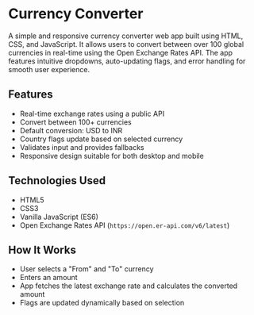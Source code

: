 # Currency Converter

A simple and responsive currency converter web app built using HTML, CSS, and JavaScript. It allows users to convert between over 100 global currencies in real-time using the Open Exchange Rates API. The app features intuitive dropdowns, auto-updating flags, and error handling for smooth user experience.

## Features

- Real-time exchange rates using a public API
- Convert between 100+ currencies
- Default conversion: USD to INR
- Country flags update based on selected currency
- Validates input and provides fallbacks
- Responsive design suitable for both desktop and mobile

## Technologies Used

- HTML5
- CSS3
- Vanilla JavaScript (ES6)
- Open Exchange Rates API (`https://open.er-api.com/v6/latest`)

## How It Works

- User selects a "From" and "To" currency
- Enters an amount
- App fetches the latest exchange rate and calculates the converted amount
- Flags are updated dynamically based on selection
